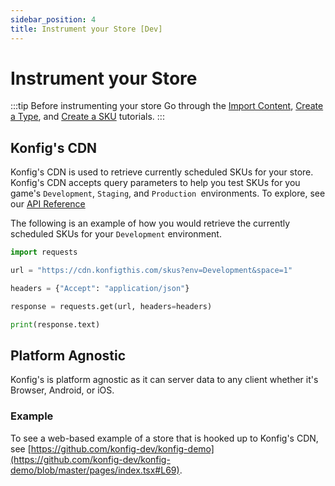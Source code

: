 ```yaml
---
sidebar_position: 4
title: Instrument your Store [Dev]
---
```


# Instrument your Store

:::tip Before instrumenting your store
Go through the [Import Content](/tutorials/create-content), [Create a Type](/tutorials/create-a-type), and [Create a SKU](/tutorials/create-a-sku) tutorials.
:::

## Konfig's CDN

Konfig's CDN is used to retrieve currently scheduled SKUs for your store.
Konfig's CDN accepts query parameters to help you test SKUs for you game's `Development`, `Staging`, and `Production `environments. To explore, see our [API Reference](https://docs.konfigthis.com/reference/get_skus)

The following is an example of how you would retrieve the currently scheduled SKUs for your `Development` environment.

```python
import requests

url = "https://cdn.konfigthis.com/skus?env=Development&space=1"

headers = {"Accept": "application/json"}

response = requests.get(url, headers=headers)

print(response.text)
```

## Platform Agnostic

Konfig's is platform agnostic as it can server data to any client whether it's Browser, Android, or iOS.

### Example

To see a web-based example of a store that is hooked up to Konfig's CDN, see [https://github.com/konfig-dev/konfig-demo](https://github.com/konfig-dev/konfig-demo/blob/master/pages/index.tsx#L69).
